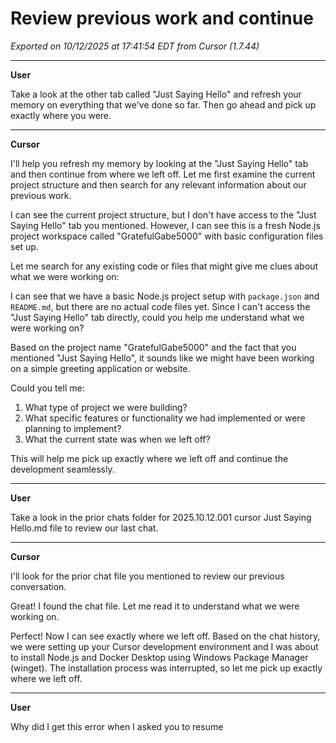 # Review previous work and continue
_Exported on 10/12/2025 at 17:41:54 EDT from Cursor (1.7.44)_

---

**User**

Take a look at the other tab called "Just Saying Hello" and refresh your memory on everything that we've done so far. Then go ahead and pick up exactly where you were.

---

**Cursor**

I'll help you refresh my memory by looking at the "Just Saying Hello" tab and then continue from where we left off. Let me first examine the current project structure and then search for any relevant information about our previous work.


I can see the current project structure, but I don't have access to the "Just Saying Hello" tab you mentioned. However, I can see this is a fresh Node.js project workspace called "GratefulGabe5000" with basic configuration files set up.

Let me search for any existing code or files that might give me clues about what we were working on:


I can see that we have a basic Node.js project setup with `package.json` and `README.md`, but there are no actual code files yet. Since I can't access the "Just Saying Hello" tab directly, could you help me understand what we were working on? 

Based on the project name "GratefulGabe5000" and the fact that you mentioned "Just Saying Hello", it sounds like we might have been working on a simple greeting application or website. 

Could you tell me:
1. What type of project we were building?
2. What specific features or functionality we had implemented or were planning to implement?
3. What the current state was when we left off?

This will help me pick up exactly where we left off and continue the development seamlessly.

---

**User**

Take a look in the prior chats folder for 2025.10.12.001 cursor Just Saying Hello.md file to review our last chat.

---

**Cursor**

I'll look for the prior chat file you mentioned to review our previous conversation.


Great! I found the chat file. Let me read it to understand what we were working on.


Perfect! Now I can see exactly where we left off. Based on the chat history, we were setting up your Cursor development environment and I was about to install Node.js and Docker Desktop using Windows Package Manager (winget). The installation process was interrupted, so let me pick up exactly where we left off.


---

**User**

Why did I get this error when I asked you to resume

